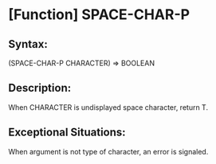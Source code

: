# [Function] SPACE-CHAR-P

## Syntax:

(SPACE-CHAR-P CHARACTER) => BOOLEAN

## Description:

When CHARACTER is undisplayed space character, return T.

## Exceptional Situations:

When argument is not type of character, an error is signaled.
